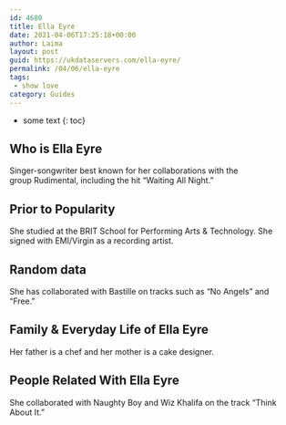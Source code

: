 ```yaml
---
id: 4680
title: Ella Eyre
date: 2021-04-06T17:25:18+00:00
author: Laima
layout: post
guid: https://ukdataservers.com/ella-eyre/
permalink: /04/06/ella-eyre
tags:
 - show love
category: Guides
---
```


* some text
{: toc}


## Who is Ella Eyre
                  
                  
                  
Singer-songwriter best known for her collaborations with the group Rudimental, including the hit &#8220;Waiting All Night.&#8221;
                  
              
            
              
            
                
                
                
## Prior to Popularity
                  
                  
                  
She studied at the BRIT School for Performing Arts & Technology. She signed with EMI/Virgin as a recording artist.
                  
              
            
              
            
                
                
                
## Random data
                  
                  
                  
She has collaborated with Bastille on tracks such as &#8220;No Angels&#8221; and &#8220;Free.&#8221;
                  
              
            
              
            
                
                
                
## Family & Everyday Life of Ella Eyre
                  
                  
                  
Her father is a chef and her mother is a cake designer. 
                  
              
            
              
            
                
                
                
## People Related With Ella Eyre
                  
                  
                  
She collaborated with Naughty Boy and Wiz Khalifa on the track &#8220;Think About It.&#8221;
                  
              
            
              
            
                
              
            
              
              
            
            
              
            
          
          
          